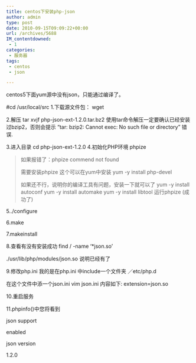 ```yaml
---
title: centos下安装php-json
author: admin
type: post
date: 2010-09-15T09:09:22+00:00
url: /archives/5688
IM_contentdowned:
 - 1
categories:
 - 服务器
tags:
 - centos
 - json

---
```

centos5下面yum源中没有json，只能通过编译了。

#cd /usr/local/src
1.下载源文件包：
wget

2.解压
tar xvjf php-json-ext-1.2.0.tar.bz2
使用tar命令解压一定要确认已经安装过bzip2，否则会提示 “tar: bzip2: Cannot exec: No such file or directory” 错误.

3.进入目录
cd php-json-ext-1.2.0
4.初始化PHP环境
phpize

> 如果报错了：phpize commend not found
>
> 需要安装phpize
> 这个可以在yum中安装
> yum -y install php-devel
>
> 如果还不行，说明你的编译工具有问题，安装一下就可以了
> yum -y install autoconf
> yum -y install automake
> yum -y install libtool
> 运行phpize
> (成功了)

5../configure

6.make

7.makeinstall

8.查看有没有安装成功
find / -name ‘*json.so’

./usr/lib/php/modules/json.so
说明已经有了

9.修改php.ini
我的是在php.ini 中include一个文件夹 ／etc/php.d

在这个文件中添一个json.ini
vim json.ini
内容如下:
extension=json.so

10.重启服务

11.phpinfo()中您将看到

 json support

 enabled

 json version

 1.2.0